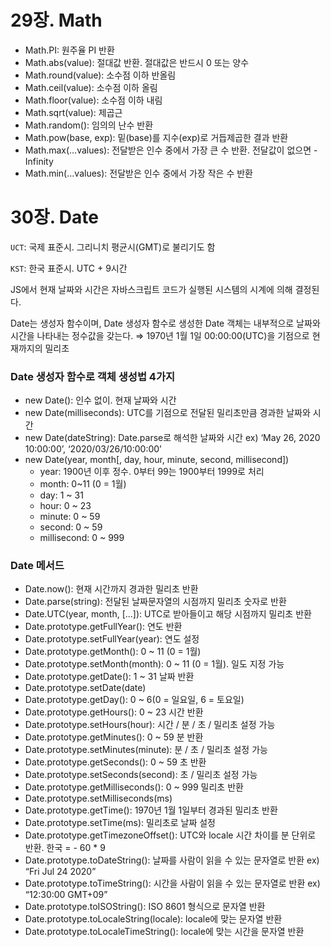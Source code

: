 # 29장. Math

- Math.PI: 원주율 PI 반환
- Math.abs(value): 절대값 반환. 절대값은 반드시 0 또는 양수
- Math.round(value): 소수점 이하 반올림
- Math.ceil(value): 소수점 이하 올림
- Math.floor(value): 소수점 이하 내림
- Math.sqrt(value): 제곱근
- Math.random(): 임의의 난수 반환
- Math.pow(base, exp): 밑(base)를 지수(exp)로 거듭제곱한 결과 반환
- Math.max(…values): 전달받은 인수 중에서 가장 큰 수 반환. 전달값이 없으면 -Infinity
- Math.min(…values): 전달받은 인수 중에서 가장 작은 수 반환

# 30장. Date

`UCT`: 국제 표준시. 그리니치 평균시(GMT)로 불리기도 함

`KST`: 한국 표준시. UTC + 9시간

JS에서 현재 날짜와 시간은 자바스크립트 코드가 실행된 시스템의 시계에 의해 결정된다.

Date는 생성자 함수이며, Date 생성자 함수로 생성한 Date 객체는 내부적으로 날짜와 시간을 나타내는 정수값을 갖는다. ⇒ 1970년 1월 1일 00:00:00(UTC)을 기점으로 현재까지의 밀리초

### Date 생성자 함수로 객체 생성법 4가지

- new Date(): 인수 없이. 현재 날짜와 시간
- new Date(milliseconds): UTC를 기점으로 전달된 밀리초만큼 경과한 날짜와 시간
- new Date(dateString): Date.parse로 해석한 날짜와 시간
  ex) ‘May 26, 2020 10:00:00’, ‘2020/03/26/10:00:00’
- new Date(year, month[, day, hour, minute, second, millisecond])
  - year: 1900년 이후 정수. 0부터 99는 1900부터 1999로 처리
  - month: 0~11 (0 = 1월)
  - day: 1 ~ 31
  - hour: 0 ~ 23
  - minute: 0 ~ 59
  - second: 0 ~ 59
  - millisecond: 0 ~ 999

### Date 메서드

- Date.now(): 현재 시간까지 경과한 밀리초 반환
- Date.parse(string): 전달된 날짜문자열의 시점까지 밀리초 숫자로 반환
- Date.UTC(year, month, […]): UTC로 받아들이고 해당 시점까지 밀리초 반환
- Date.prototype.getFullYear(): 연도 반환
- Date.prototype.setFullYear(year): 연도 설정
- Date.prototype.getMonth(): 0 ~ 11 (0 = 1월)
- Date.prototype.setMonth(month): 0 ~ 11 (0 = 1월). 일도 지정 가능
- Date.prototype.getDate(): 1 ~ 31 날짜 반환
- Date.prototype.setDate(date)
- Date.prototype.getDay(): 0 ~ 6(0 = 일요일, 6 = 토요일)
- Date.prototype.getHours(): 0 ~ 23 시간 반환
- Date.prototype.setHours(hour): 시간 / 분 / 초 / 밀리초 설정 가능
- Date.prototype.getMinutes(): 0 ~ 59 분 반환
- Date.prototype.setMinutes(minute): 분 / 초 / 밀리초 설정 가능
- Date.prototype.getSeconds(): 0 ~ 59 초 반환
- Date.prototype.setSeconds(second): 초 / 밀리초 설정 가능
- Date.prototype.getMilliseconds(): 0 ~ 999 밀리초 반환
- Date.prototype.setMilliseconds(ms)
- Date.prototype.getTime(): 1970년 1월 1일부터 경과된 밀리초 반환
- Date.prototype.setTime(ms): 밀리초로 날짜 설정
- Date.prototype.getTimezoneOffset(): UTC와 locale 시간 차이를 분 단위로 반환. 한국 = - 60 \* 9
- Date.prototype.toDateString(): 날짜를 사람이 읽을 수 있는 문자열로 반환 ex) “Fri Jul 24 2020”
- Date.prototype.toTimeString(): 시간을 사람이 읽을 수 있는 문자열로 반환 ex) “12:30:00 GMT+09”
- Date.prototype.toISOString(): ISO 8601 형식으로 문자열 반환
- Date.prototype.toLocaleString(locale): locale에 맞는 문자열 반환
- Date.prototype.toLocaleTimeString(): locale에 맞는 시간을 문자열 반환
